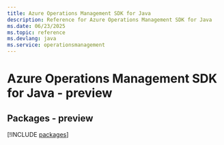 ```yaml
---
title: Azure Operations Management SDK for Java
description: Reference for Azure Operations Management SDK for Java
ms.date: 06/23/2025
ms.topic: reference
ms.devlang: java
ms.service: operationsmanagement
---
```

# Azure Operations Management SDK for Java - preview
## Packages - preview
[!INCLUDE [packages](operations-management-index.md)]